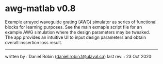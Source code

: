 # awg-matlab v0.8

Example arrayed waveguide grating (AWG) simulator as series of functional blocks for learning purposes. See the main exmaple script file for an example AWG simulation where the design parameters may be tweaked. The app provides an intuitive UI to input design parameters and obtain overall inssertion loss result.

---
written by : Daniel Robin (daniel.robin.1@ulaval.ca)
last rev. : 23 Oct 2020